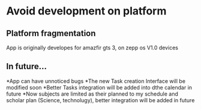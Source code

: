 # Avoid development on platform

## Platform fragmentation
App is originally developes for amazfir gts 3, on zepp os V1.0 devices


## In future...
*App can have unnoticed bugs 
*The new Task creation Interface will be modified soon
*Better Tasks integration will be added into dthe calendar in future
*Now subjects are limited as their planned to my schedule and scholar plan (Science, technolugy), better integration will be added in future
